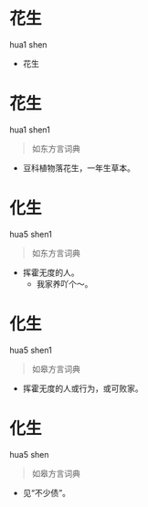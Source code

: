 # 花生
hua1 shen
- 花生

# 花生
hua1 shen1
> 如东方言词典
- 豆科植物落花生，一年生草本。

# 化生
hua5 shen1
> 如东方言词典
- 挥霍无度的人。
  - 我家养吖个～。

# 化生
hua5 shen1
> 如皋方言词典
- 挥霍无度的人或行为，或可败家。

# 化生
hua5 shen
> 如皋方言词典
- 见“不少债”。
